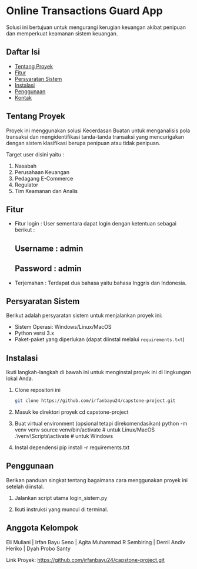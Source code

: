 # Online Transactions Guard App

Solusi ini bertujuan untuk mengurangi kerugian keuangan akibat penipuan dan memperkuat keamanan sistem keuangan.

## Daftar Isi

- [Tentang Proyek](#tentang-proyek)
- [Fitur](#fitur)
- [Persyaratan Sistem](#persyaratan-sistem)
- [Instalasi](#instalasi)
- [Penggunaan](#penggunaan)
- [Kontak](#kontak)

## Tentang Proyek

Proyek ini menggunakan solusi Kecerdasan Buatan untuk menganalisis pola transaksi dan mengidentifikasi tanda-tanda transaksi yang mencurigakan dengan sistem klasifikasi berupa penipuan atau tidak penipuan.

Target user disini yaitu :
1. Nasabah
2. Perusahaan Keuangan
3. Pedagang E-Commerce
4. Regulator
5. Tim Keamanan dan Analis



## Fitur

- Fitur login :
  User sementara dapat login dengan ketentuan sebagai berikut :
  ## Username : admin
  ## Password : admin
  
- Terjemahan : Terdapat dua bahasa yaitu bahasa Inggris dan Indonesia.

## Persyaratan Sistem

Berikut adalah persyaratan sistem untuk menjalankan proyek ini:

- Sistem Operasi: Windows/Linux/MacOS
- Python versi 3.x
- Paket-paket yang diperlukan (dapat diinstal melalui `requirements.txt`)

## Instalasi

Ikuti langkah-langkah di bawah ini untuk menginstal proyek ini di lingkungan lokal Anda.

1. Clone repositori ini
   ```sh
   git clone https://github.com/irfanbayu24/capstone-project.git
   
2. Masuk ke direktori proyek
   cd capstone-project
   
4. Buat virtual environment (opsional tetapi direkomendasikan)
   python -m venv venv
   source venv/bin/activate # untuk Linux/MacOS
   .\venv\Scripts\activate  # untuk Windows

5. Instal dependensi
   pip install -r requirements.txt

## Penggunaan

Berikan panduan singkat tentang bagaimana cara menggunakan proyek ini setelah diinstal.

1. Jalankan script utama
   login_sistem.py
   
2. Ikuti instruksi yang muncul di terminal.

## Anggota Kelompok

Eli Muliani | Irfan Bayu Seno | Agita Muhammad R Sembiring | Derril Andiv Heriko | Dyah Probo Santy

Link Proyek: https://github.com/irfanbayu24/capstone-project.git

